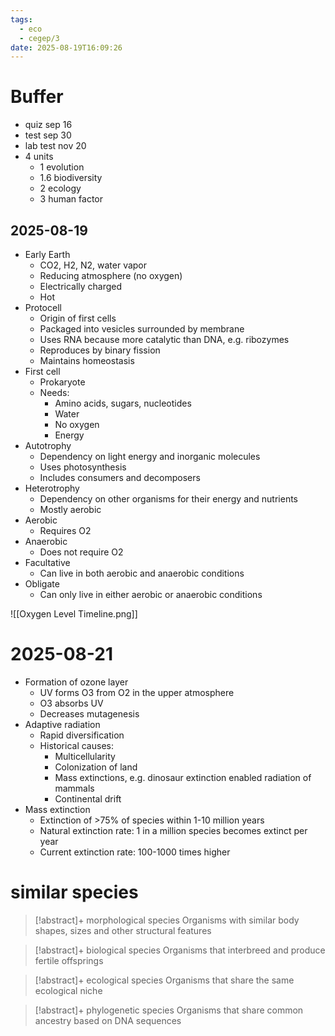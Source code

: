 ```yaml
---
tags:
  - eco
  - cegep/3
date: 2025-08-19T16:09:26
---
```


# Buffer

- quiz sep 16
- test sep 30
- lab test nov 20
- 4 units
	- 1 evolution
	- 1.6 biodiversity
	- 2 ecology
	- 3 human factor

## 2025-08-19

- Early Earth
	- CO2, H2, N2, water vapor
	- Reducing atmosphere (no oxygen)
	- Electrically charged
	- Hot
- Protocell
	- Origin of first cells
	- Packaged into vesicles surrounded by membrane
	- Uses RNA because more catalytic than DNA, e.g. ribozymes
	- Reproduces by binary fission
	- Maintains homeostasis
- First cell
	- Prokaryote
	- Needs:
		- Amino acids, sugars, nucleotides
		- Water
		- No oxygen
		- Energy
- Autotrophy
	- Dependency on light energy and inorganic molecules
	- Uses photosynthesis
	- Includes consumers and decomposers
- Heterotrophy
	- Dependency on other organisms for their energy and nutrients
	- Mostly aerobic
- Aerobic
	- Requires O2
- Anaerobic
	- Does not require O2
- Facultative
	- Can live in both aerobic and anaerobic conditions
- Obligate
	- Can only live in either aerobic or anaerobic conditions

![[Oxygen Level Timeline.png]]

# 2025-08-21

- Formation of ozone layer
	- UV forms O3 from O2 in the upper atmosphere
	- O3 absorbs UV
	- Decreases mutagenesis
- Adaptive radiation
	- Rapid diversification
	- Historical causes:
		- Multicellularity
		- Colonization of land
		- Mass extinctions, e.g. dinosaur extinction enabled radiation of mammals
		- Continental drift
- Mass extinction
	- Extinction of >75% of species within 1-10 million years
	- Natural extinction rate: 1 in a million species becomes extinct per year
	- Current extinction rate: 100-1000 times higher

# similar species

> [!abstract]+ morphological species
> Organisms with similar body shapes, sizes and other structural features

> [!abstract]+ biological species
> Organisms that interbreed and produce fertile offsprings

> [!abstract]+ ecological species
> Organisms that share the same ecological niche

> [!abstract]+ phylogenetic species
> Organisms that share common ancestry based on DNA sequences